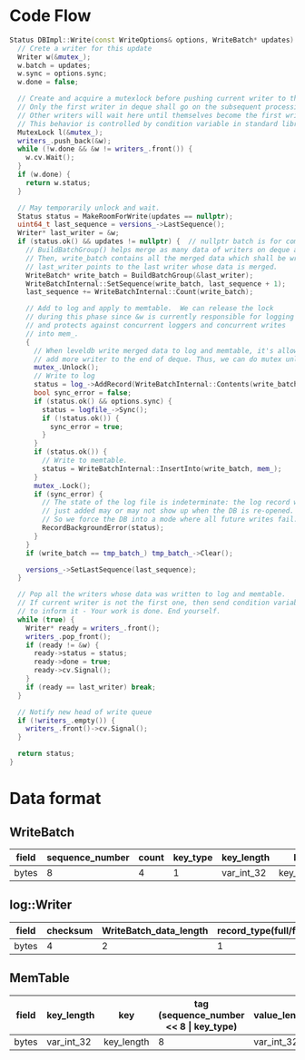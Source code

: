 # Code Flow

```cpp
Status DBImpl::Write(const WriteOptions& options, WriteBatch* updates) {
  // Crete a writer for this update
  Writer w(&mutex_);
  w.batch = updates;
  w.sync = options.sync;
  w.done = false;

  // Create and acquire a mutexlock before pushing current writer to the back of the deque writers_.
  // Only the first writer in deque shall go on the subsequent processing.
  // Other writers will wait here until themselves become the first writer.
  // This behavior is controlled by condition variable in standard library.
  MutexLock l(&mutex_);
  writers_.push_back(&w);
  while (!w.done && &w != writers_.front()) {
    w.cv.Wait();
  }
  if (w.done) {
    return w.status;
  }

  // May temporarily unlock and wait.
  Status status = MakeRoomForWrite(updates == nullptr);
  uint64_t last_sequence = versions_->LastSequence();
  Writer* last_writer = &w;
  if (status.ok() && updates != nullptr) {  // nullptr batch is for compactions
    // BuildBatchGroup() helps merge as many data of writers on deque as possible from front() to end().
    // Then, write_batch contains all the merged data which shall be written to log and memtable.
    // last_writer points to the last writer whose data is merged.
    WriteBatch* write_batch = BuildBatchGroup(&last_writer);
    WriteBatchInternal::SetSequence(write_batch, last_sequence + 1);
    last_sequence += WriteBatchInternal::Count(write_batch);

    // Add to log and apply to memtable.  We can release the lock
    // during this phase since &w is currently responsible for logging
    // and protects against concurrent loggers and concurrent writes
    // into mem_.
    {
      // When leveldb write merged data to log and memtable, it's allowed to
      // add more writer to the end of deque. Thus, we can do mutex unlock here.
      mutex_.Unlock();
      // Write to log
      status = log_->AddRecord(WriteBatchInternal::Contents(write_batch));
      bool sync_error = false;
      if (status.ok() && options.sync) {
        status = logfile_->Sync();
        if (!status.ok()) {
          sync_error = true;
        }
      }
      if (status.ok()) {
        // Write to memtable.
        status = WriteBatchInternal::InsertInto(write_batch, mem_);
      }
      mutex_.Lock();
      if (sync_error) {
        // The state of the log file is indeterminate: the log record we
        // just added may or may not show up when the DB is re-opened.
        // So we force the DB into a mode where all future writes fail.
        RecordBackgroundError(status);
      }
    }
    if (write_batch == tmp_batch_) tmp_batch_->Clear();

    versions_->SetLastSequence(last_sequence);
  }

  // Pop all the writers whose data was written to log and memtable.
  // If current writer is not the first one, then send condition variable signal
  // to inform it - Your work is done. End yourself.
  while (true) {
    Writer* ready = writers_.front();
    writers_.pop_front();
    if (ready != &w) {
      ready->status = status;
      ready->done = true;
      ready->cv.Signal();
    }
    if (ready == last_writer) break;
  }

  // Notify new head of write queue
  if (!writers_.empty()) {
    writers_.front()->cv.Signal();
  }

  return status;
}
```


# Data format

## WriteBatch


|field|sequence_number | count | key_type |   key_length  |      key      |  value_length   |       value      |
|-----|----------------|-------|----------|---------------|---------------|-----------------|------------------|
|bytes|         8      |    4  |     1    |  var_int_32   |  key_length   |   var_int_32    |   value_length   |


## log::Writer
| field |  checksum  | WriteBatch_data_length |  record_type(full/first/middle/last)  |      WriteBatch_data     |
|-------|------------|------------------------|---------------------------------------|--------------------------|
| bytes |      4     |            2           |                    1                  |  WriteBatch_data_length  |


## MemTable

| field | key_length |     key     |   tag (sequence_number << 8 \| key_type)   |   value_length   |     value   |
|-------|------------|-------------|--------------------------------------------|------------------|-------------|
| bytes | var_int_32 | key_length  |                      8                     |     var_int_32   | value_length|
